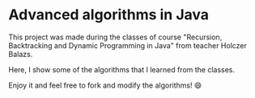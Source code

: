 # Advanced algorithms in Java

This project was made during the classes of course "Recursion, Backtracking and Dynamic Programming in Java" from teacher Holczer Balazs.

Here, I show some of the algorithms that I learned from the classes.

Enjoy it and feel free to fork and modify the algorithms! :smile:
